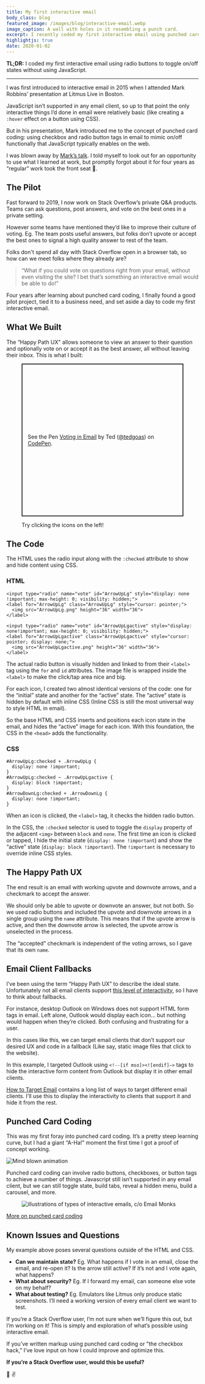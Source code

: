 ```yaml
---
title: My first interactive email
body_class: blog
featured_image: /images/blog/interactive-email.webp
image_caption: A wall with holes in it resembling a punch card.
excerpt: I recently coded my first interactive email using punched card coding. I wrote about what I did and how it works.
highlightjs: true
date: 2020-01-02
---
```


**TL;DR:** I coded my first interactive email using radio buttons to toggle on/off states without using JavaScript.

---

I was first introduced to interactive email in 2015 when I attended Mark Robbins’ presentation at Litmus Live in Boston.

JavaScript isn’t supported in any email client, so up to that point the only interactive things I’d done in email were relatively basic (like creating a `:hover` effect on a button using CSS).

But in his presentation, Mark introduced me to the concept of punched card coding: using checkbox and radio button tags in email to mimic on/off functionally that JavaScript typically enables on the web.

I was blown away by [Mark’s talk](https://www.youtube.com/watch?v=xhUfiOSOk3g). I told myself to look out for an opportunity to use what I learned at work, but promptly forgot about it for four years as “regular” work took the front seat 😬.

## The Pilot

Fast forward to 2019, I now work on Stack Overflow’s private Q&A products. Teams can ask questions, post answers, and vote on the best ones in a private setting.

However some teams have mentioned they’d like to improve their culture of voting. Eg. The team posts useful answers, but folks don’t upvote or accept the best ones to signal a high quality answer to rest of the team.

Folks don't spend all day with Stack Overflow open in a browser tab, so how can we meet folks where they already are?

> “What if you could vote on questions right from your email, without even visiting the site? I bet that’s something an interactive email would be able to do!”

Four years after learning about punched card coding, I finally found a good pilot project, tied it to a business need, and set aside a day to code my first interactive email.

## What We Built

The “Happy Path UX" allows someone to view an answer to their question and optionally vote on or accept it as the best answer, all without leaving their inbox. This is what I built:

<figure>
<p class="codepen" data-height="400" data-theme-id="dark" data-default-tab="html,result" data-user="tedgoas" data-slug-hash="MWYpazJ" style="height: 400px; box-sizing: border-box; display: flex; align-items: center; justify-content: center; border: 2px solid; margin: 1em 0; padding: 1em;" data-pen-title="Voting in Email">
  <span>See the Pen <a href="https://codepen.io/tedgoas/pen/MWYpazJ">
  Voting in Email</a> by Ted (<a href="https://codepen.io/tedgoas">@tedgoas</a>)
  on <a href="https://codepen.io">CodePen</a>.</span>
</p>
<script async src="https://static.codepen.io/assets/embed/ei.js"></script><script async src="https://static.codepen.io/assets/embed/ei.js"></script>
<figcaption>Try clicking the icons on the left!</figcaption>
</figure>

## The Code

The HTML uses the radio input along with the `:checked` attribute to show and hide content using CSS.

### HTML

<pre><code class="code-block html">&lt;input type="radio" name="vote" id="ArrowUpLg" style="display: none !important; max-height: 0; visibility: hidden;"&gt;
&lt;label for="ArrowUpLg" class="ArrowUpLg" style="cursor: pointer;"&gt;
  &lt;img src="ArrowUpLg.png" height="36" width="36"&gt;
&lt;/label&gt;

&lt;input type="radio" name="vote" id="ArrowUpLgactive" style="display: none!important; max-height: 0; visibility: hidden;"&gt;
&lt;label for="ArrowUpLgactive" class="ArrowUpLgactive" style="cursor: pointer; display: none;"&gt;
  &lt;img src="ArrowUpLgactive.png" height="36" width="36"&gt;
&lt;/label&gt;
</code></pre>

The actual radio button is visually hidden and linked to from their `<label>` tag using the `for` and `id` attributes. The image file is wrapped inside the `<label>` to make the click/tap area nice and big.

For each icon, I created two almost identical versions of the code: one for the “initial” state and another for the “active” state. The “active” state is hidden by default with inline CSS (Inline CSS is still the most universal way to style HTML in email).

So the base HTML and CSS inserts and positions each icon state in the email, and hides the “active” image for each icon. With this foundation, the CSS in the `<head>` adds the functionality.

### CSS

<pre><code class="css">#ArrowUpLg:checked + .ArrowUpLg {
  display: none !important;
}
#ArrowUpLg:checked ~ .ArrowUpLgactive {
  display: block !important;
}
#ArrowDownLg:checked + .ArrowDownLg {
  display: none !important;
}
</code></pre>

When an icon is clicked, the `<label>` tag, it checks the hidden radio button.

In the CSS, the `:checked` selector is used to toggle the `display` property of the adjacent `<img>` between `block` and `none`. The first time an icon is clicked or tapped, I hide the initial state (`display: none !important`) and show the “active” state (`display: block !important`). The `!important` is necessary to override inline CSS styles.

## The Happy Path UX

The end result is an email with working upvote and downvote arrows, and a checkmark to accept the answer.

We should only be able to upvote or downvote an answer, but not both. So we used radio buttons and included the upvote and downvote arrows in a single group using the `name` attribute. This means that if the upvote arrow is active, and then the downvote arrow is selected, the upvote arrow is unselected in the process.

The “accepted” checkmark is independent of the voting arrows, so I gave that its own `name`.

## Email Client Fallbacks

I’ve been using the term “Happy Path UX” to describe the ideal state. Unfortunately not all email clients support [this level of interactivity](http://freshinbox.com/resources/css.php), so I have to think about fallbacks.

For instance, desktop Outlook on Windows does not support HTML form tags in email. Left alone, Outlook would display each icon… but nothing would happen when they’re clicked. Both confusing and frustrating for a user.

In this cases like this, we can target email clients that don’t support our desired UX and code in a fallback (Like say, static image files that click to the website).

In this example, I targeted Outlook using `<!--[if mso]><![endif]—>` tags to hide the interactive form content from Outlook but display it in other email clients.

[How to Target Email](https://howtotarget.email/) contains a long list of ways to target different email clients. I'll use this to display the interactivity to clients that support it and hide it from the rest.

## Punched Card Coding
This was my first foray into punched card coding. It’s a pretty steep learning curve, but I had a giant “A-Ha!” moment the first time I got a proof of concept working.

![Mind blown animation](https://media.giphy.com/media/3oKIPjHdsUZOlJXTQQ/giphy.gif)

Punched card coding can involve radio buttons, checkboxes, or button tags to achieve a number of things. Javascript still isn’t supported in any email client, but we can still toggle state, build tabs, reveal a hidden menu, build a carousel, and more.

<figure class="bg-white p-3 rounded mb-8">
	<img src="https://i.imgur.com/b1b23iq.png" alt="illustrations of types of interactive emails, c/o Email Monks">
</figure>

[More on punched card coding](https://www.webdesignerdepot.com/2015/10/punched-card-coding-the-secret-of-interactive-email/)

## Known Issues and Questions
My example above poses several questions outside of the HTML and CSS.

* **Can we maintain state?** Eg. What happens if I vote in an email, close the email, and re-open it? Is the arrow still active? If it’s not and I vote again, what happens?
* **What about security?** Eg. If I forward my email, can someone else vote on my behalf?
* **What about testing?** Eg. Emulators like Litmus only produce static screenshots. I’ll need a working version of every email client we want to test.

If you’re a Stack Overflow user, I’m not sure when we’ll figure this out, but I’m working on it! This is simply and exploration of what’s possible using interactive email.

If you’ve written markup using punched card coding or "the checkbox hack,” I’ve love input on how I could improve and optimize this.

**If you’re a Stack Overflow user, would this be useful?**

💌 ✌️

